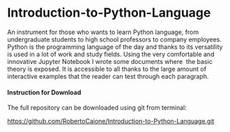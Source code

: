 # Introduction-to-Python-Language
An instrument for those who wants to learn Python language, from undergraduate students to high school professors to company employees. 
Python is the programming language of the day and thanks to its versatility is used in a lot of work and study fields. Using the very comfortable and innovative Jupyter Notebook I wrote some documents where  the basic theory is exposed. 
It is accessible to all thanks to the large amount of interactive examples that the reader can test through each paragraph.

#### Instruction for Download
The full repository can be downloaded using git from terminal:

https://github.com/RobertoCaione/Introduction-to-Python-Language.git 

